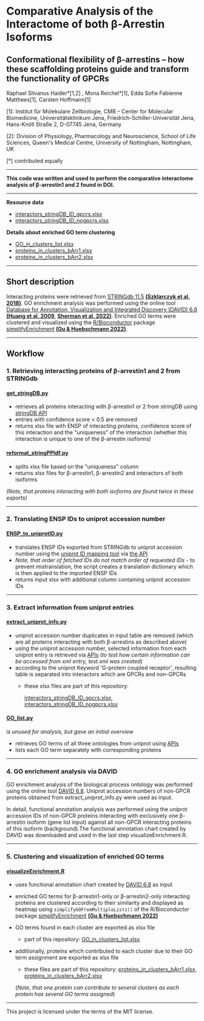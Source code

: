 # Comparative Analysis of the Interactome of both β-Arrestin Isoforms
## Conformational flexibility of β-arrestins – how these scaffolding proteins guide and transform the functionality of GPCRs

Raphael Silvanus Haider*[1,2] ,  Mona Reichel*[1], Edda Sofie Fabienne Matthees[1], Carsten Hoffmann[1]

[1]: Institut für Molekulare Zellbiologie, CMB – Center for Molecular Biomedicine, Universitätsklinikum Jena, 
Friedrich-Schiller-Universität Jena, Hans-Knöll Straße 2, D-07745 Jena, Germany

[2]: Division of Physiology, Pharmacology and Neuroscience, School of Life Sciences, Queen's Medical Centre, 
University of Nottingham, Nottingham, UK

[*] contributed equally

---

**This code was written and used to perform the comparative interactome analysis of β-arrestin1 and 2 found in DOI.**

---

**Resource data**
- [interactors_stringDB_ID_gpcrs.xlsx](https://github.com/mo-yoda/Haider_Review/blob/master/interactors_stringDB_ID_gpcrs.xlsx)
- [interactors_stringDB_ID_nogpcrs.xlsx](https://github.com/mo-yoda/Haider_Review/blob/master/interactors_stringDB_ID_nogpcrs.xlsx)

**Details about enriched GO term clustering**
- [GO_in_clusters_list.xlsx](https://github.com/mo-yoda/Haider_Review/blob/master/GO_in_clusters_list.xlsx)
- [proteins_in_clusters_bArr1.xlsx](https://github.com/mo-yoda/Haider_Review/blob/master/proteins_in_clusters_bArr1.xlsx)
- [proteins_in_clusters_bArr2.xlsx](https://github.com/mo-yoda/Haider_Review/blob/master/proteins_in_clusters_bArr2.xlsx)

---
## Short description
Interacting proteins were retrieved from [STRINGdb 11.5](https://string-db.org/help/api/) 
[**(Szklarczyk et al. 2018)**](https://doi.org/10.1093/nar/gky1131). 
GO enrichment analysis was performed using the online tool 
[Database for Annotation, Visualization and Integrated Discovery (DAVID) 6.8](https://david.ncifcrf.gov/) 
[**(Huang et al. 2009**](https://doi.org/10.1038/nprot.2008.211), 
[**Sherman et al. 2022)**](https://doi.org/10.1093/nar/gkac194). 
Enriched GO terms were clustered and visualized using the [R/Bioconductor](https://www.bioconductor.org/) package 
[simplifyEnrichment](https://jokergoo.github.io/simplifyEnrichment/index.html) 
[**(Gu & Huebschmann 2022)**](https://doi.org/10.1016/j.gpb.2022.04.008).


---
## Workflow
### 1. Retrieving interacting proteins of β-arrestin1 and 2 from STRINGdb
#### [get_stringDB.py](https://github.com/mo-yoda/Haider_Review/blob/master/get_stringDB.py)
- retrieves all proteins interacting with β-arrestin1 or 2 from stringDB using 
[stringDB API](https://string-db.org/help/api/)
- entries with  confidence score < 0.5 are removed
- returns xlsx file with ENSP of interacting proteins, confidence score of this interaction and the "uniqueness" 
of the interaction (whether this interaction is unique to one of the β-arrestin isoforms)

#### [reformat_stringPPIdf.py](https://github.com/mo-yoda/Haider_Review/blob/master/reformat_stringPPIdf.py)
- splits xlsx file based on the "uniqueness" column
- returns xlsx files for β-arrestin1, β-arrestin2 and interactors of both isoforms

*(Note, that proteins interacting with both isoforms are found twice in these exports)*

---

### 2. Translating ENSP IDs to uniprot accession number
#### [ENSP_to_uniprotID.py](https://github.com/mo-yoda/Haider_Review/blob/master/ENSP_to_uniprotID.py)
- translates ENSP IDs exported from STRINGdb to uniprot accession number using the 
[uniprot ID mapping tool](https://www.uniprot.org/id-mapping) via
[the API](https://www.uniprot.org/help/id_mapping)
- *Note, that order of fetched IDs do not match order of requested IDs* - 
to prevent mistranslation, the script creates a translation dictionary which is then applied to the imported ENSP IDs
- returns input xlsx with additional column containing uniprot accession IDs

---

### 3. Extract information from uniprot entries
#### [extract_uniprot_info.py](https://github.com/mo-yoda/Haider_Review/blob/master/extract_uniprot_info.py)
- uniprot accession number duplicates in input table are removed (which are all proteins interacting with both 
β-arrestins as described above)
- using the uniprot accession number, selected information from each uniprot entry is retrieved via 
[APIs](https://www.uniprot.org/help/api_retrieve_entries) 
(*to test how certain information can be accessed from xml entry, test.xml was created*)
- according to the uniprot Keyword 'G-protein coupled receptor', resulting table is separated into interactors
which are GPCRs and non-GPCRs
  - these xlsx files are part of this repository:
  
    [interactors_stringDB_ID_gpcrs.xlsx](https://github.com/mo-yoda/Haider_Review/blob/master/interactors_stringDB_ID_gpcrs.xlsx), 
  [interactors_stringDB_ID_nogpcrs.xlsx](https://github.com/mo-yoda/Haider_Review/blob/master/interactors_stringDB_ID_nogpcrs.xlsx)


#### [GO_list.py](https://github.com/mo-yoda/Haider_Review/blob/master/GO_list.py)
*is unused for analysis, but gave an initial overview*
- retrieves GO terms of all three ontologies from uniprot using 
[APIs](https://www.uniprot.org/help/api_retrieve_entries) 
- lists each GO term separately with corresponding proteins

---

### 4. GO enrichment analysis via DAVID
GO enrichment analysis of the biological process ontology was performed using the online tool 
[DAVID 6.8](https://david.ncifcrf.gov/).
Uniprot accession numbers of non-GPCR proteins obtained from extract_uniprot_info.py were used as input.

In detail, functional annotation analysis was performed using the uniprot accession IDs of non-GPCR proteins
interacting with exclusively one β-arrestin isoform (gene list input) against all non-GPCR interacting proteins 
of this isoform (background).The functional annotation chart created by DAVID was downloaded and used in the last
step visualizeEnrichment.R.

---

### 5. Clustering and visualization of enriched GO terms
#### [visualizeEnrichment.R](https://github.com/mo-yoda/Haider_Review/blob/master/visualizeEnrichment.R)
- uses functional annotation chart created by [DAVID 6.8](https://david.ncifcrf.gov/) as input
- enriched GO terms for  β-arrestin1-only or  β-arrestin2-only interacting proteins are clustered according 
to their similarity and displayed as heatmap using `simplifyGOFromMultipleLists()` of the R/Bioconductor package 
[simplifyEnrichment](https://jokergoo.github.io/simplifyEnrichment/index.html) 
[**(Gu & Huebschmann 2022)**](https://doi.org/10.1016/j.gpb.2022.04.008)
- GO terms found in each cluster are exported as xlsx file 
  - part of this repository: [GO_in_clusters_list.xlsx](https://github.com/mo-yoda/Haider_Review/blob/master/GO_in_clusters_list.xlsx)
- additionally, proteins which contributed to each cluster due to their GO term assignment are exported as xlsx file 
  - these files are part of this repository: 
  [proteins_in_clusters_bArr1.xlsx](https://github.com/mo-yoda/Haider_Review/blob/master/proteins_in_clusters_bArr1.xlsx),
  [proteins_in_clusters_bArr2.xlsx](https://github.com/mo-yoda/Haider_Review/blob/master/proteins_in_clusters_bArr2.xlsx)
  
  (*Note, that one protein can contribute to several clusters as each protein has several GO terms assigned*)

---

This project is licensed under the terms of the MIT license.
